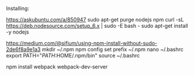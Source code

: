 Installing:

https://askubuntu.com/a/850947
sudo apt-get purge nodejs npm
curl -sL https://deb.nodesource.com/setup_6.x | sudo -E bash -
sudo apt-get install -y nodejs


https://medium.com/@sifium/using-npm-install-without-sudo-2de6f8a9e1a3
mkdir ~/.npm
npm config set prefix ~/.npm
nano ~/.bashrc
export PATH="$PATH:$HOME/.npm/bin"
source ~/.bashrc

npm install webpack webpack-dev-server

